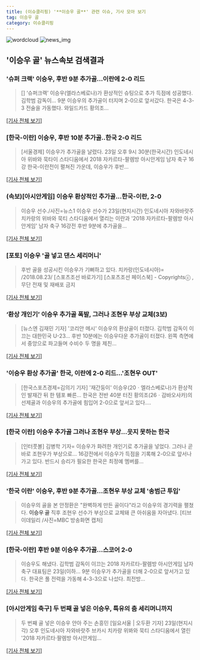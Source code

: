 ```yaml
---
title: (이슈클리핑) '**이승우 골**' 관련 이슈, 기사 모아 보기
tag: 이승우 골
category: 이슈클리핑
---
```

![wordcloud](https://s3.ap-northeast-2.amazonaws.com/lyrics101-wordcloud/2018-08-23-9ef9f588-4280-4dbd-9819-b2fb23379f2d.png)
![news_img](https://user-images.githubusercontent.com/42597476/44507050-1206f400-a6e4-11e8-8d98-7ffbfebb353f.png)
## **'**이승우 골**'** 뉴스속보 검색결과
### '슈퍼 크랙' 이승우, 후반 9분 추가골...이란에 2-0 리드

>[] ‘슈퍼크랙’ 이승우(엘라스베로나)가 환상적인 슈팅으로 추가 득점에 성공했다. 김학범 감독이... 9분 이승우의 추가골이 터지며 2-0으로 앞서갔다. 한국은 4-3-3 전술을 가동했다. 와일드카드 황의조...

[[기사 전체 보기]](http://www.mydaily.co.kr/new_yk/html/read.php?newsid=201808232236365487&ext=na)

### [한국-이란] 이승우, 후반 10분 추가골..한국 2-0 리드

>[서울경제] 이승우가 추가골을 날렸다. 23일 오후 9시 30분(한국시간) 인도네시아 위바와 묵타이 스타디움에서 2018 자카르타-팔렘방 아시안게임 남자 축구 16강 한국-이란전이 펼쳐진 가운데, 이승우가 후반...

[[기사 전체 보기]](http://www.sedaily.com/NewsView/1S3H2DWQ8Z)

### (속보)[아시안게임] 이승우 환상적인 추가골…한국-이란, 2-0

>이승우 선수./사진=뉴스1 이승우 선수가 23일(현지시간) 인도네시아 자와바랏주 치카랑의 위바와 묵티 스타디움에서 열리는 이란과 '2018 자카르타-팔렘방 아시안게임' 남자 축구 16강전 후반 9분에 추가골을...

[[기사 전체 보기]](http://moneys.mt.co.kr/news/mwView.php?no=2018082322448068759)

### [포토] 이승우 '골 넣고 댄스 세리머니'

>후반 골을 성공시킨 이승우가 기뻐하고 있다. 치카랑(인도네시아)= /2018.08.23/ [스포츠조선 바로가기] [스포츠조선 페이스북] - Copyrightsⓒ , 무단 전재 및 재배포 금지

[[기사 전체 보기]](http://sports.chosun.com/news/ntype.htm?id=201808230100220140016708&servicedate=20180823)

### ‘환상 개인기’ 이승우 추가골 폭발, 그러나 조현우 부상 교체(3보)

>[뉴스엔 김재민 기자] '코리안 메시' 이승우의 환상골이 터졌다. 김학범 감독이 이끄는 대한민국 U-23... 후반 10분에는 이승우다운 추가골이 터졌다. 왼쪽 측면에서 중앙으로 파고들며 수비수 두 명을 제친...

[[기사 전체 보기]](http://www.newsen.com/news_view.php?uid=201808232220090640)

### '이승우 환상 추가골' 한국, 이란에 2-0 리드...'조현우 OUT'

>[한국스포츠경제=김의기 기자] '재간둥이' 이승우(20ㆍ엘라스베로나)가 환상적인 발재간 뒤 한 템포 빠른... 한국은 전반 40분 터진 황의조(26ㆍ감바오사카)의 선제골과 이승우의 추가골에 힘입어 2-0으로 앞서고 있다....

[[기사 전체 보기]](http://www.sporbiz.co.kr/news/articleView.html?idxno=265679)

### [한국 이란] 이승우 추가골 그러나 조현우 부상...웃지 못하는 한국

>[인터풋볼] 김병학 기자= 이승우가 화려한 개인기로 추가골을 넣었다. 그러나 곧바로 조현우가 부상으로... 16강전에서 이승우가 득점을 기록해 2-0으로 앞서나가고 있다. 반드시 승리가 필요한 한국은 최정예 멤버를...

[[기사 전체 보기]](http://www.interfootball.co.kr/news/articleView.html?idxno=235725)

### '한국 이란' 이승우, 후반 9분 추가골…조현우 부상 교체 '송범근 투입'

>이승우의 골을 본 안정환은 "완벽하게 만든 골이다"라고 이승우의 경기력을 펼쳤다. **이승우 골** 직후 조현우 선수가 부상으로 교체돼 큰 아쉬움을 자아냈다. [티브이데일리 /사진=MBC 방송화면 캡처]

[[기사 전체 보기]](http://tvdaily.asiae.co.kr/read.php3?aid=15350320761387740002)

### [한국-이란] 후반 9분 이승우 추가골...스코어 2-0

>이승우도 해냈다. 김학범 감독이 이끄는 2018 자카르타-팔렘방 아시안게임 남자 축구 대표팀은 23일(이하... 9분 이승우가 추가골을 더해 2-0으로 앞서가고 있다. 한국은 풀 전력을 가동해 4-3-3으로 나섰다. 최전방...

[[기사 전체 보기]](http://www.osen.co.kr/article/G1110973934)

### [아시안게임 축구] 두 번째 골 넣은 이승우, 특유의 춤 세리머니까지

>두 번째 골 넣은 이승우 안아 주는 손흥민 [일요서울 | 오두환 기자] 23일(현지시각) 오후 인도네시아 자와바랏주 브카시 치카랑 위봐와 묵티 스타디움에서 열린 '2018 자카르타·팔렘방 아시안게임...

[[기사 전체 보기]](http://www.ilyoseoul.co.kr/news/articleView.html?idxno=249384)


